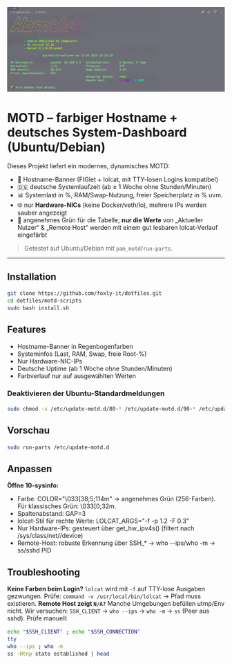 ![MOTD-Header](asset/motd.jpg)

# MOTD – farbiger Hostname + deutsches System-Dashboard (Ubuntu/Debian)

Dieses Projekt liefert ein modernes, dynamisches MOTD:
- 🌈 Hostname-Banner (FIGlet + lolcat, mit TTY-losen Logins kompatibel)
- 🇩🇪 deutsche Systemlaufzeit (ab ≥ 1 Woche ohne Stunden/Minuten)
- 📊 Systemlast in %, RAM/Swap-Nutzung, freier Speicherplatz in % uvm.
- 🌐 nur **Hardware-NICs** (keine Docker/veth/lo), mehrere IPs werden sauber angezeigt
- 🎨 angenehmes Grün für die Tabelle; **nur die Werte** von „Aktueller Nutzer“ & „Remote Host“ werden mit einem gut lesbaren lolcat-Verlauf eingefärbt

> Getestet auf Ubuntu/Debian mit `pam_motd`/`run-parts`.

---

## Installation

```bash
git clone https://github.com/foxly-it/dotfiles.git
cd dotfiles/motd-scripts
sudo bash install.sh
```

## Features
- Hostname-Banner in Regenbogenfarben
- Systeminfos (Last, RAM, Swap, freie Root-%)
- Nur Hardware-NIC-IPs
- Deutsche Uptime (ab 1 Woche ohne Stunden/Minuten)
- Farbverlauf nur auf ausgewählten Werten

### Deaktivieren der Ubuntu-Standardmeldungen
```bash
sudo chmod -x /etc/update-motd.d/80-* /etc/update-motd.d/90-* /etc/update-motd.d/91-*
```

## Vorschau
```bash
sudo run-parts /etc/update-motd.d
```

## Anpassen
**Öffne 10-sysinfo:**
- Farbe: COLOR="\033[38;5;114m" → angenehmes Grün (256-Farben). Für klassisches Grün: \033[0;32m.
- Spaltenabstand: GAP=3
- lolcat-Stil für rechte Werte: LOLCAT_ARGS="-f -p 1.2 -F 0.3"
- Nur Hardware-IPs: gesteuert über get_hw_ipv4s() (filtert nach /sys/class/net/<iface>/device)
- Remote-Host: robuste Erkennung über SSH_* → who --ips/who -m → ss/sshd PID

## Troubleshooting
**Keine Farben beim Login?**
`lolcat` wird mit `-f` auf TTY-lose Ausgaben gezwungen. Prüfe:
`command -v /usr/local/bin/lolcat` → Pfad muss existieren.
**Remote Host zeigt `N/A?`**
Manche Umgebungen befüllen utmp/Env nicht. Wir versuchen: `SSH_CLIENT` → `who --ips` → `who -m` → `ss` (Peer aus sshd).
Prüfe manuell:

```bash
echo "$SSH_CLIENT" ; echo "$SSH_CONNECTION"
tty
who --ips ; who -m
ss -Htnp state established | head
```